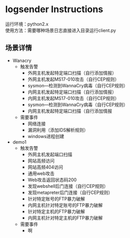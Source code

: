 # logsender Instructions
运行环境：python2.x  
使用方法：需要哪种场景日志直接进入目录运行client.py
## 场景详情
- Wanacry
  - 触发告警
    - 外网主机发起特定端口扫描（自行添加情报）
    - 外网主机发起MS17-010攻击（自行CEP规则）
    - sysmon—检测到WannaCry病毒（自行CEP规则）  
    - 内网主机发起特定端口扫描（自行添加情报）  
    - 内网主机发起MS17-010攻击（自行CEP规则）  
    - sysmon—检测到WannaCry病毒（自行CEP规则）  
    - 内网主机发起特定端口扫描（自行添加情报
  - 需要事件  
    - 网络连接  
    - 漏洞利用（添加IDS解析规则）
    - windows进程创建
- demo1
  - 触发告警  
    - 外网主机发起端口扫描  
    - 网站高频访问  
    - 网站高频404访问  
    - 通用web攻击  
    - Web攻击返回状态码200  
    - 发现webshell后门连接（自行CEP规则）  
    - 发现metapreter后门连接（自行CEP规则）  
    - 针对特定账号的FTP暴力破解  
    - 内网主机针对特定账号的FTP暴力破解  
    - 针对特定主机的FTP暴力破解  
    - 内网主机针对特定主机的FTP暴力破解
   - 需要事件
        - 啊
